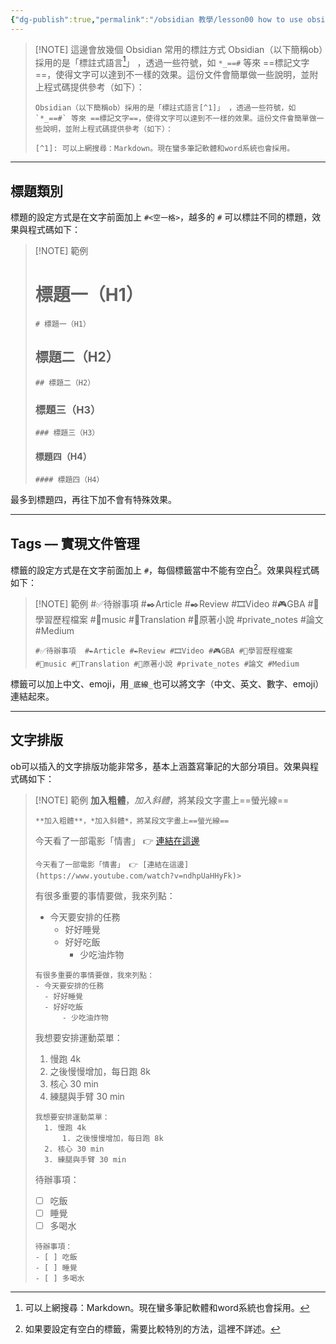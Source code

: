 ```yaml
---
{"dg-publish":true,"permalink":"/obsidian 教學/lesson00 how to use obsidian/","title":"L0 Obisdian 用法","tags":["🪨自籌Obsidian工作坊","🎯學習歷程檔案"],"created":"2025-05-10T22:09:53.238+08:00","updated":"2025-06-22T13:26:19.762+08:00"}
---
```




> [!NOTE] 這邊會放幾個 Obsidian 常用的標註方式
>  Obsidian（以下簡稱ob）採用的是「標註式語言[^1]」 ，透過一些符號，如 `*_==#` 等來 ==標記文字==，使得文字可以達到不一樣的效果。這份文件會簡單做一些說明，並附上程式碼提供參考（如下）：
>  
>  ```
>  Obsidian（以下簡稱ob）採用的是「標註式語言[^1]」 ，透過一些符號，如 `*_==#` 等來 ==標記文字==，使得文字可以達到不一樣的效果。這份文件會簡單做一些說明，並附上程式碼提供參考（如下）：
>  
>  [^1]: 可以上網搜尋：Markdown。現在蠻多筆記軟體和word系統也會採用。
>  ```

---

## 標題類別

標題的設定方式是在文字前面加上 `#<空一格>`，越多的 `#` 可以標註不同的標題，效果與程式碼如下：


> [!NOTE] 範例
> # 標題一（H1）
> ```
> # 標題一（H1）
> ```
> ## 標題二（H2）
> ```
> ## 標題二（H2）
> ```
> ### 標題三（H3）
> ```
> ### 標題三（H3）
> ```
> #### 標題四（H4）
> ```
> #### 標題四（H4）

最多到標題四，再往下加不會有特殊效果。

---

## Tags –– 實現文件管理

標籤的設定方式是在文字前面加上 `#`，每個標籤當中不能有空白[^2]。效果與程式碼如下：


> [!NOTE] 範例
> #✅待辦事項  #✒️Article #✒️Review #🎞️Video #🎮GBA #🎯學習歷程檔案 #🎵music #📑Translation #📕原著小說 #private_notes #論文 #Medium 
> ```
> #✅待辦事項  #✒️Article #✒️Review #🎞️Video #🎮GBA #🎯學習歷程檔案 #🎵music #📑Translation #📕原著小說 #private_notes #論文 #Medium 
> ```

標籤可以加上中文、emoji，用`_底線_`也可以將文字（中文、英文、數字、emoji）連結起來。

---


## 文字排版
ob可以插入的文字排版功能非常多，基本上涵蓋寫筆記的大部分項目。效果與程式碼如下：


> [!NOTE] 範例
> **加入粗體**，*加入斜體*，將某段文字畫上==螢光線==
> ```
> **加入粗體**，*加入斜體*，將某段文字畫上==螢光線==
> ```
> 今天看了一部電影「情書」 👉 [連結在這邊](https://www.youtube.com/watch?v=ndhpUaHHyFk)
> ```
> 今天看了一部電影「情書」 👉 [連結在這邊](https://www.youtube.com/watch?v=ndhpUaHHyFk)> 
> ```
> 有很多重要的事情要做，我來列點：
> - 今天要安排的任務
> 	- 好好睡覺
> 	- 好好吃飯
> 		- 少吃油炸物
> ```
> 有很多重要的事情要做，我來列點：
> - 今天要安排的任務
> 	- 好好睡覺
> 	- 好好吃飯
> 		- 少吃油炸物 
> ```
> 我想要安排運動菜單：
> 1. 慢跑 4k
> 	1. 之後慢慢增加，每日跑 8k
> 2. 核心 30 min
> 3. 練腿與手臂 30 min
> 
> 
> ```
> 我想要安排運動菜單：
> 	1. 慢跑 4k
> 		1. 之後慢慢增加，每日跑 8k
> 	2. 核心 30 min
> 	3. 練腿與手臂 30 min
> ```
> 
> 待辦事項：
> - [ ] 吃飯
> - [ ] 睡覺
> - [ ] 多喝水
> 
> ```
> 待辦事項：
> - [ ] 吃飯
> - [ ] 睡覺
> - [ ] 多喝水
> ```


[^1]: 可以上網搜尋：Markdown。現在蠻多筆記軟體和word系統也會採用。
[^2]: 如果要設定有空白的標籤，需要比較特別的方法，這裡不詳述。


